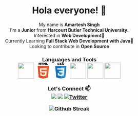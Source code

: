 
<h1 align="center">Hola everyone! 👋 </h1>
<p align= "center">     
    My name is <b> Amartesh Singh </b> <br> 
    I'm a  <b>Junior </b> from <b>Harcourt Butler Technical University.</b>
   <br> Interested in <b>Web Development</b>💞️
  <br> Currently Learning <b>Full Stack Web Development with Java</b>🌱
  <br> Looking to contribute in <b>Open Source</b>
  </p>

<p align="center">  
<h3 align="center"><b>Languages and Tools<b>
<br>
<img src="https://user-images.githubusercontent.com/87319921/131159583-60be0f3d-d25f-463f-a632-75f8f37417d1.png" width="50" height="50">
<img src="https://raw.githubusercontent.com/github/explore/80688e429a7d4ef2fca1e82350fe8e3517d3494d/topics/html/html.png" width="50" height="50">
<img src="https://raw.githubusercontent.com/github/explore/80688e429a7d4ef2fca1e82350fe8e3517d3494d/topics/css/css.png" width="50" height="50">
<img src="https://user-images.githubusercontent.com/87319921/131159622-703987cf-80fc-4342-a74b-0cb957a2d58b.png" width="50" height="50">
<img src="https://www.freepnglogos.com/uploads/logo-mysql-png/logo-mysql-mysql-and-moodle-elearningworld-5.png" width="50" height="50">
<img src="https://www.clipartmax.com/png/middle/30-300342_spring-data-team-spring-framework-icon.png" width="50" height="50">
</p>
  
<p align= "center">
 <b>Let's Connect 📫</b>
 <br>
<a href="https://www.linkedin.com/in/amartesh-singh-124162210/"><img src="https://img.shields.io/badge/LinkedIn-0077B5?style=for-the-badge&logo=linkedin&logoColor=white"></a> 
<a href="mailto:amarteshsingh2507@gmail.com"><img src="https://img.shields.io/badge/Gmail-D14836?style=for-the-badge&logo=gmail&logoColor=white"></a> 
<a href="https://twitter.com/amartesh_singh_"><img alt="Twitter" src="https://img.shields.io/badge/-Twitter-00acee?style=for-the-badge&logo=twitter&logoColor=white"></a>
</p>

<img src="https://github-readme-streak-stats.herokuapp.com?user=im-anahata&theme=tokyonight&date_format=M%20j%5B%2C%20Y%5D" alt="Github Streak">

